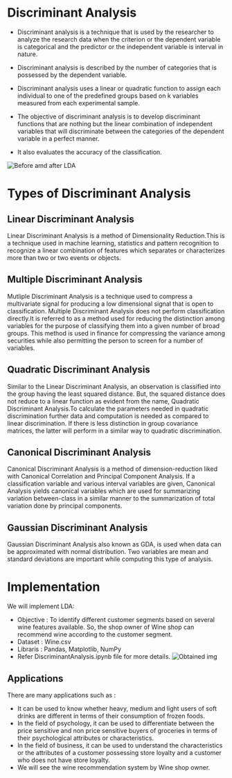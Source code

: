 # Discriminant Analysis

* Discriminant analysis is a technique that is used by the researcher to analyze the research data when the criterion or the dependent variable is categorical and the predictor or the independent variable is interval in nature.

* Discriminant analysis is described by the number of categories that is possessed by the dependent variable.

* Discriminant analysis uses a linear or quadratic function to assign each individual to one of the predefined groups based on k variables measured from each experimental sample.

* The objective of discriminant analysis is to develop discriminant functions that are nothing but the linear combination of independent variables that will discriminate between the categories of the dependent variable in a perfect manner.

* It also evaluates the accuracy of the classification.

![Before amd after LDA](https://github.com/HastiSutaria/winter-of-contributing/blob/Datascience_With_Python/Datascience_With_Python/Machine%20Learning/Tutorials/Discriminant%20Analysis/Images/Before-LDA-and-after-LDA_.jpg)

# Types of Discriminant Analysis
## Linear Discriminant Analysis
Linear Discriminant Analysis is a method of Dimensionality Reduction.This is a technique used in machine learning, statistics and pattern recognition to recognize a linear combination of features which separates or characterizes more than two or two events or objects.

## Multiple Discriminant Analysis
Mutliple Discriminant Analysis is a technique used to compress a multivariate signal for producing a low dimensional signal that is open to classification. Multiple Discriminant Analysis does not perform classification directly.It is referred to as a method used for reducing the distinction among variables for the purpose of classifying them into a given number of broad groups. This method is used in finance for compressing the variance among securities while also permitting the person to screen for a number of variables.

## Quadratic Discriminant Analysis
Similar to the Linear Discriminant Analysis, an observation is classified into the group having the least squared distance. But, the squared distance does not reduce to a linear function as evident from the name, Quadratic Discriminant Analysis.To calculate the parameters needed in quadratic discrimination further data and computation is needed as compared to linear discrimination. If there is less distinction in group covariance matrices, the latter will perform in a similar way to quadratic discrimination.

## Canonical Discriminant Analysis
Canonical Discriminant Analysis is a method of dimension-reduction liked with Canonical Correlation and Principal Component Analysis. If a classification variable and various interval variables are given, Canonical Analysis yields canonical variables which are used for summarizing variation between-class in a similar manner to the summarization of total variation done by principal components.

## Gaussian Discriminant Analysis
Gaussian Discriminant Analysis also known as GDA, is used when data can be approximated with normal distribution. Two variables are mean and standard deviations are important while computing this type of analysis.

# Implementation
We will implement LDA: 

* Objective : To identify different customer segments based on several wine features available. So, the shop owner of Wine shop can recommend wine according to the customer segment.
* Dataset : Wine.csv
* Libraris : Pandas, Matplotlib, NumPy
* Refer DiscriminantAnalysis.ipynb file for more details.
![Obtained img](https://github.com/HastiSutaria/winter-of-contributing/blob/Datascience_With_Python/Datascience_With_Python/Machine%20Learning/Tutorials/Discriminant%20Analysis/Images/Screenshot%202021-10-29%2013.19.08.png)

## Applications
There are many applications such as :
* It can be used to know whether heavy, medium and light users of soft drinks are different in terms of their consumption of frozen foods. 
* In the field of psychology, it can be used to differentiate between the price sensitive and non price sensitive buyers of groceries in terms of their psychological attributes or characteristics. 
* In the field of business, it can be used to understand the characteristics or the attributes of a customer possessing store loyalty and a customer who does not have store loyalty.
* We will see the wine recommendation system by Wine shop owner.
